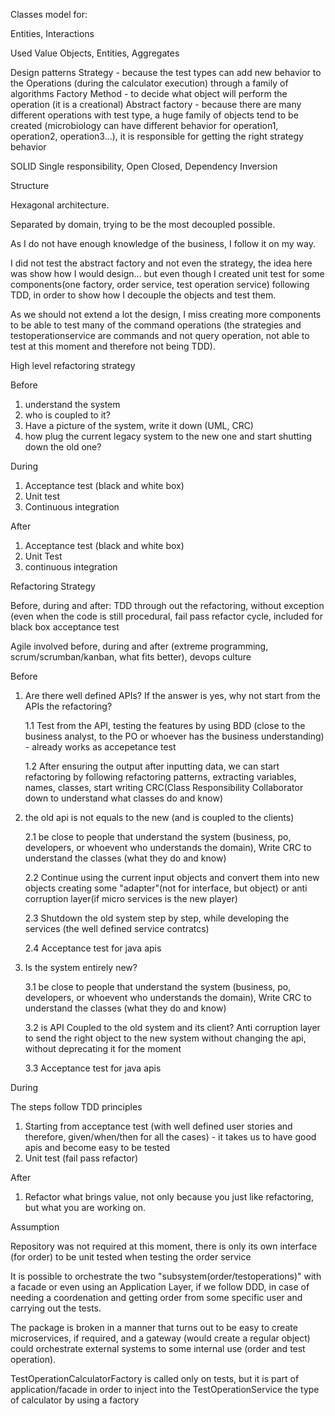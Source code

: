 Classes model for:

Entities, Interactions 

Used 
Value Objects,
Entities,
Aggregates

Design patterns
Strategy - because the test types can add new behavior to the Operations (during the calculator execution) through a family of algorithms
Factory Method - to decide what object will perform the operation (it is a creational)
Abstract factory - because there are many different operations with test type, a huge family of objects tend to be created (microbiology can have different behavior for operation1, operation2, operation3...), it is responsible for getting the right strategy behavior

SOLID
Single responsibility,
Open Closed,
Dependency Inversion


Structure 

Hexagonal architecture.

Separated by domain, trying to be the most decoupled possible.


As I do not have enough knowledge of the business, I follow it on my way.

I did not test the abstract factory and not even the strategy, the idea here was show how I would
design... but even though I created unit test for some components(one factory, order service, test operation service) following TDD, in order to show how I decouple the objects and test them.

As we should not extend a lot the design, I miss creating more components to be able to test many
of the command operations (the strategies and testoperationservice are commands and not query operation, not able to test at this moment and therefore not being TDD).


High level refactoring strategy

Before 

1. understand the system
2. who is coupled to it? 
3. Have a picture of the system, write it down (UML, CRC)
4. how plug the current legacy system to the new one and start shutting down the old one?

During
1. Acceptance test (black and white box)
2. Unit test
3. Continuous integration

After
1. Acceptance test (black and white box)
2. Unit Test
3. continuous integration

Refactoring Strategy

Before, during and after: TDD through out the refactoring, without exception (even when the code
is still procedural, fail pass refactor cycle, included for black box acceptance test

Agile involved before, during and after (extreme programming, scrum/scrumban/kanban, what fits better), devops culture

Before

1. Are there well defined APIs? If the answer is yes, why not start from the APIs the refactoring?

   1.1  Test from the API, testing the features by using BDD (close to the business analyst, to the PO or whoever has the business understanding) - already works as accepetance test

   1.2 After ensuring the output after inputting data, we can start refactoring by following refactoring patterns, extracting variables, names, classes, start writing CRC(Class Responsibility Collaborator down to understand what classes do and know)

2. the old api is not equals to the new (and is coupled to the clients)

   2.1 be close to people that understand the system (business, po, developers, or whoevent who understands the domain), Write CRC to understand the classes (what they do and know)

   2.2 Continue using the current input objects and convert them into new objects creating some "adapter"(not for interface, but object) or anti corruption layer(if micro services is the new player)

   2.3 Shutdown the old system step by step, while developing the services (the well defined service contratcs)

   2.4 Acceptance test for java apis

3. Is the system entirely new?

   3.1 be close to people that understand the system (business, po, developers, or whoevent who understands the domain), Write CRC to understand the classes (what they do and know)

   3.2 is API Coupled to the old system and its client? Anti corruption layer to send the right object to the new system without changing the api, without deprecating it for the moment

   3.3 Acceptance test for java apis   

During

The steps follow TDD principles

1. Starting from acceptance test (with well defined user stories and therefore, given/when/then for all the cases) - it takes us to have good apis and become easy to be tested
2. Unit test (fail pass refactor)

After
1. Refactor what brings value, not only because you just like refactoring, but what you are working on.

Assumption

Repository was not required at this moment, there is only its own interface (for order) to be unit tested when testing the order service

It is possible to orchestrate the two "subsystem(order/testoperations)" with a facade or even using an Application Layer, if we follow DDD, in case of needing a coordenation and getting order from some specific user and carrying out the tests. 

The package is broken in a manner that turns out to be easy to create microservices, if required, and a gateway (would create a regular object) could orchestrate external systems to some internal use (order and test operation).

TestOperationCalculatorFactory is called only on tests, but it is part of application/facade in order to inject into the TestOperationService the type of calculator by using a factory






